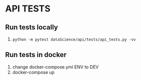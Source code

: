 # API TESTS
## Run tests locally
1. `python -m pytest dataScience/api/tests/api_tests.py -vv`
## Run tests in docker
1. change docker-compose.yml ENV to DEV
2. docker-compose up  
